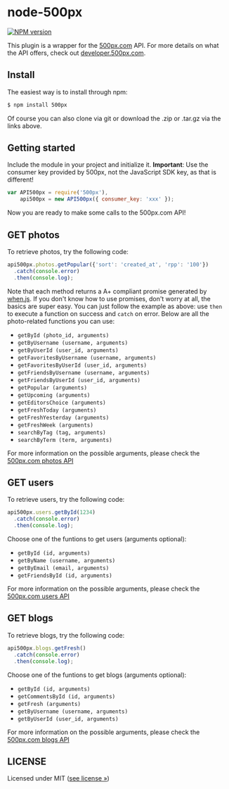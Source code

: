node-500px
==========

[![NPM version](https://badge.fury.io/js/500px.png)](http://badge.fury.io/js/500px)

This plugin is a wrapper for the [500px.com](http://500px.com) API. For more details on what the API offers, check out [developer.500px.com](http://developer.500px.com/).

## Install

The easiest way is to install through npm:

```bash
$ npm install 500px
```

Of course you can also clone via git or download the .zip or .tar.gz via the links above.

## Getting started

Include the module in your project and initialize it. **Important**: Use the consumer key provided by 500px, not the JavaScript SDK key, as that is different!

```javascript
var API500px = require('500px'),
    api500px = new API500px({ consumer_key: 'xxx' });
```

Now you are ready to make some calls to the 500px.com API!

## GET photos

To retrieve photos, try the following code:

```javascript
api500px.photos.getPopular({'sort': 'created_at', 'rpp': '100'})
  .catch(console.error)
  .then(console.log);
```

Note that each method returns a A+ compliant promise generated by [when.js](https://github.com/cujojs/when). If you don't know how to use promises, don't worry at all, the basics are super easy. You can just follow the example as above: use `then` to execute a function on success and `catch` on error. Below are all the photo-related functions you can use:

* `getById (photo_id, arguments)`
* `getByUsername (username, arguments)`
* `getByUserId (user_id, arguments)`
* `getFavoritesByUsername (username, arguments)`
* `getFavoritesByUserId (user_id, arguments)`
* `getFriendsByUsername (username, arguments)`
* `getFriendsByUserId (user_id, arguments)`
* `getPopular (arguments)`
* `getUpcoming (arguments)`
* `getEditorsChoice (arguments)`
* `getFreshToday (arguments)`
* `getFreshYesterday (arguments)`
* `getFreshWeek (arguments)`
* `searchByTag (tag, arguments)`
* `searchByTerm (term, arguments)`

For more information on the possible arguments, please check the [500px.com photos API](http://developer.500px.com/docs/photos-index)

## GET users

To retrieve users, try the following code:

```javascript
api500px.users.getById(1234)
  .catch(console.error)
  .then(console.log);
```

Choose one of the funtions to get users (arguments optional):

* `getById (id, arguments)`
* `getByName (username, arguments)`
* `getByEmail (email, arguments)`
* `getFriendsById (id, arguments)`

For more information on the possible arguments, please check the [500px.com users API](http://developer.500px.com/docs/users-index)

## GET blogs

To retrieve blogs, try the following code:

```javascript
api500px.blogs.getFresh()
  .catch(console.error)
  .then(console.log);
```

Choose one of the funtions to get blogs (arguments optional):

* `getById (id, arguments)`
* `getCommentsById (id, arguments)`
* `getFresh (arguments)`
* `getByUsername (username, arguments)`
* `getByUserId (user_id, arguments)`

For more information on the possible arguments, please check the [500px.com blogs API](http://developer.500px.com/docs/blogs-index)

## LICENSE

Licensed under MIT ([see license »](LICENSE))
